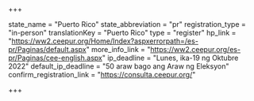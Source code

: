 +++

state_name = "Puerto Rico"
state_abbreviation = "pr"
registration_type = "in-person"
translationKey = "Puerto Rico"
type = "register"
hp_link = "https://ww2.ceepur.org/Home/Index?aspxerrorpath=/es-pr/Paginas/default.aspx"
more_info_link = "https://ww2.ceepur.org/es-pr/Paginas/cee-english.aspx"
ip_deadline = "Lunes, ika-19 ng Oktubre 2022"
default_ip_deadline = "50 araw bago ang Araw ng Eleksyon"
confirm_registration_link = "https://consulta.ceepur.org/"

+++